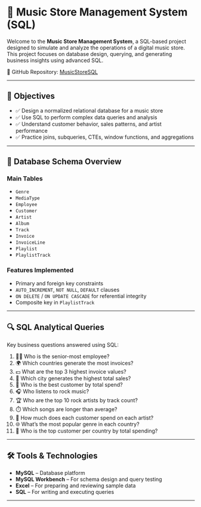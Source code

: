 # 🎵 Music Store Management System (SQL)

Welcome to the **Music Store Management System**, a SQL-based project designed to simulate and analyze the operations of a digital music store. This project focuses on database design, querying, and generating business insights using advanced SQL.

📌 GitHub Repository: [MusicStoreSQL](https://github.com/jahnavicherukula/MusicStoreSQL)

---

## 🎯 Objectives

- ✅ Design a normalized relational database for a music store
- ✅ Use SQL to perform complex data queries and analysis
- ✅ Understand customer behavior, sales patterns, and artist performance
- ✅ Practice joins, subqueries, CTEs, window functions, and aggregations

---

## 🧱 Database Schema Overview

### Main Tables

- `Genre`
- `MediaType`
- `Employee`
- `Customer`
- `Artist`
- `Album`
- `Track`
- `Invoice`
- `InvoiceLine`
- `Playlist`
- `PlaylistTrack`

### Features Implemented

- Primary and foreign key constraints
- `AUTO_INCREMENT`, `NOT NULL`, `DEFAULT` clauses
- `ON DELETE` / `ON UPDATE CASCADE` for referential integrity
- Composite key in `PlaylistTrack`

---

## 🔍 SQL Analytical Queries

Key business questions answered using SQL:

1. 🧑‍💼 Who is the senior-most employee?
2. 🌍 Which countries generate the most invoices?
3. 💵 What are the top 3 highest invoice values?
4. 🎉 Which city generates the highest total sales?
5. 🥇 Who is the best customer by total spend?
6. 🎧 Who listens to rock music?
7. 🏆 Who are the top 10 rock artists by track count?
8. ⏱️ Which songs are longer than average?
9. 👥 How much does each customer spend on each artist?
10. 🌐 What’s the most popular genre in each country?
11. 🛒 Who is the top customer per country by total spending?

---

## 🛠️ Tools & Technologies

- **MySQL** – Database platform  
- **MySQL Workbench** – For schema design and query testing  
- **Excel** – For preparing and reviewing sample data  
- **SQL** – For writing and executing queries

---



